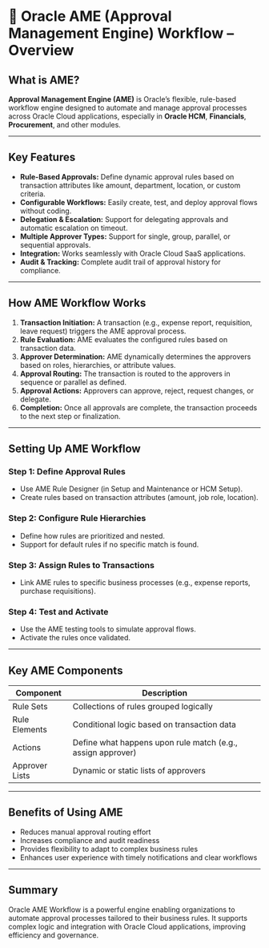 # 📄 Oracle AME (Approval Management Engine) Workflow – Overview

## What is AME?

**Approval Management Engine (AME)** is Oracle’s flexible, rule-based workflow engine designed to automate and manage approval processes across Oracle Cloud applications, especially in **Oracle HCM**, **Financials**, **Procurement**, and other modules.

---

## Key Features

- **Rule-Based Approvals:** Define dynamic approval rules based on transaction attributes like amount, department, location, or custom criteria.
- **Configurable Workflows:** Easily create, test, and deploy approval flows without coding.
- **Delegation & Escalation:** Support for delegating approvals and automatic escalation on timeout.
- **Multiple Approver Types:** Support for single, group, parallel, or sequential approvals.
- **Integration:** Works seamlessly with Oracle Cloud SaaS applications.
- **Audit & Tracking:** Complete audit trail of approval history for compliance.

---

## How AME Workflow Works

1. **Transaction Initiation:** A transaction (e.g., expense report, requisition, leave request) triggers the AME approval process.
2. **Rule Evaluation:** AME evaluates the configured rules based on transaction data.
3. **Approver Determination:** AME dynamically determines the approvers based on roles, hierarchies, or attribute values.
4. **Approval Routing:** The transaction is routed to the approvers in sequence or parallel as defined.
5. **Approval Actions:** Approvers can approve, reject, request changes, or delegate.
6. **Completion:** Once all approvals are complete, the transaction proceeds to the next step or finalization.

---

## Setting Up AME Workflow

### Step 1: Define Approval Rules
- Use AME Rule Designer (in Setup and Maintenance or HCM Setup).
- Create rules based on transaction attributes (amount, job role, location).

### Step 2: Configure Rule Hierarchies
- Define how rules are prioritized and nested.
- Support for default rules if no specific match is found.

### Step 3: Assign Rules to Transactions
- Link AME rules to specific business processes (e.g., expense reports, purchase requisitions).

### Step 4: Test and Activate
- Use the AME testing tools to simulate approval flows.
- Activate the rules once validated.

---

## Key AME Components

| Component      | Description                              |
|----------------|------------------------------------------|
| Rule Sets      | Collections of rules grouped logically    |
| Rule Elements  | Conditional logic based on transaction data |
| Actions        | Define what happens upon rule match (e.g., assign approver) |
| Approver Lists | Dynamic or static lists of approvers       |

---

## Benefits of Using AME

- Reduces manual approval routing effort
- Increases compliance and audit readiness
- Provides flexibility to adapt to complex business rules
- Enhances user experience with timely notifications and clear workflows

---

## Summary

Oracle AME Workflow is a powerful engine enabling organizations to automate approval processes tailored to their business rules. It supports complex logic and integration with Oracle Cloud applications, improving efficiency and governance.

